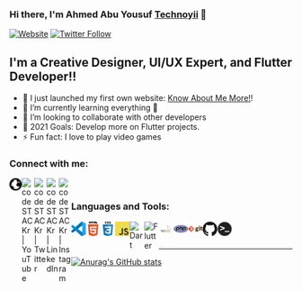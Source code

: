 ### Hi there, I'm Ahmed Abu Yousuf [Technoyii][website] 👋

[![Website](https://img.shields.io/website?label=Technoyii.com&style=for-the-badge&url=https%3A%2F%2Ftechnoyii.com)](https://technoyii.com/)
[![Twitter Follow](https://img.shields.io/twitter/follow/Ahmad07Yousuf?color=1DA1F2&logo=twitter&style=for-the-badge)](https://twitter.com/ahmad07yousuf)

## I'm a Creative Designer, UI/UX Expert, and Flutter Developer!!

- 🔭 I just launched my first own website: [Know About Me More!][mywebsite]!
- 🌱 I’m currently learning everything 🤣
- 👯 I’m looking to collaborate with other developers
- 🥅 2021 Goals: Develop more on Flutter projects.
- ⚡ Fun fact: I love to play video games

### Connect with me:

[<img align="left" alt="ahmed-yousuf.com" width="22px" src="https://raw.githubusercontent.com/iconic/open-iconic/master/svg/globe.svg" />][website]
[<img align="left" alt="codeSTACKr | YouTube" width="22px" src="https://cdn.jsdelivr.net/npm/simple-icons@v3/icons/youtube.svg" />][youtube]
[<img align="left" alt="codeSTACKr | Twitter" width="22px" src="https://cdn.jsdelivr.net/npm/simple-icons@v3/icons/twitter.svg" />][twitter]
[<img align="left" alt="codeSTACKr | LinkedIn" width="22px" src="https://cdn.jsdelivr.net/npm/simple-icons@v3/icons/linkedin.svg" />][linkedin]
[<img align="left" alt="codeSTACKr | Instagram" width="22px" src="https://cdn.jsdelivr.net/npm/simple-icons@v3/icons/instagram.svg" />][instagram]

<br />

### Languages and Tools:

[<img align="left" alt="Visual Studio Code" width="26px" src="https://raw.githubusercontent.com/github/explore/80688e429a7d4ef2fca1e82350fe8e3517d3494d/topics/visual-studio-code/visual-studio-code.png" />][webdevplaylist]
[<img align="left" alt="HTML5" width="26px" src="https://raw.githubusercontent.com/github/explore/80688e429a7d4ef2fca1e82350fe8e3517d3494d/topics/html/html.png" />][webdevplaylist]
[<img align="left" alt="CSS3" width="26px" src="https://raw.githubusercontent.com/github/explore/80688e429a7d4ef2fca1e82350fe8e3517d3494d/topics/css/css.png" />][cssplaylist]
[<img align="left" alt="JavaScript" width="26px" src="https://raw.githubusercontent.com/github/explore/80688e429a7d4ef2fca1e82350fe8e3517d3494d/topics/javascript/javascript.png" />][jsplaylist]
[<img align="left" alt="Dart" width="26px" src="https://avatars.githubusercontent.com/u/1609975?s=200&v=4" />][webdevplaylist]
[<img align="left" alt="Flutter" width="26px" src="https://avatars.githubusercontent.com/u/14101776?s=200&v=4" />][webdevplaylist]
[<img align="left" alt="MySQL" width="26px" src="https://raw.githubusercontent.com/github/explore/80688e429a7d4ef2fca1e82350fe8e3517d3494d/topics/mysql/mysql.png" />][webdevplaylist]
[<img align="left" alt="PHP" width="26px" src="https://raw.githubusercontent.com/github/explore/ccc16358ac4530c6a69b1b80c7223cd2744dea83/topics/php/php.png" />][webdevplaylist]
[<img align="left" alt="Git" width="26px" src="https://raw.githubusercontent.com/github/explore/80688e429a7d4ef2fca1e82350fe8e3517d3494d/topics/git/git.png" />][webdevplaylist]
[<img align="left" alt="GitHub" width="26px" src="https://raw.githubusercontent.com/github/explore/78df643247d429f6cc873026c0622819ad797942/topics/github/github.png" />][webdevplaylist]
[<img align="left" alt="Terminal" width="26px" src="https://raw.githubusercontent.com/github/explore/80688e429a7d4ef2fca1e82350fe8e3517d3494d/topics/terminal/terminal.png" />][webdevplaylist]

<br />
<br />

---
[![Anurag's GitHub stats](https://github-readme-stats.vercel.app/api?username=ahmed07yousuf)](https://github.com/anuraghazra/github-readme-stats)



[website]: https://technoyii.com
[mywebsite]: https://ahmed-yousuf.com
[twitter]: https://twitter.com/ahmad07yousuf
[youtube]: https://www.youtube.com/channel/UCK1Ec-uL9dVeWwpCPsS4ysw
[instagram]: https://www.instagram.com/ahmad07yousuf
[linkedin]: https://www.linkedin.com/in/ahmad-yousuf
[webdevplaylist]: https://ahmed-yousuf.com
[jsplaylist]: https://ahmed-yousuf.com
[cssplaylist]: https://ahmed-yousuf.com
[reactplaylist]: https://ahmed-yousuf.com
